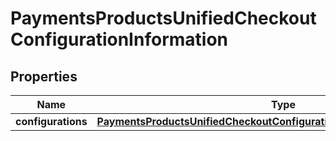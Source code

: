 
# PaymentsProductsUnifiedCheckoutConfigurationInformation

## Properties
Name | Type | Description | Notes
------------ | ------------- | ------------- | -------------
**configurations** | [**PaymentsProductsUnifiedCheckoutConfigurationInformationConfigurations**](PaymentsProductsUnifiedCheckoutConfigurationInformationConfigurations.md) |  |  [optional]



